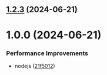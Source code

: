 ## [1.2.3](https://github.com/serapshi/git-extended/compare/1.0.0...1.2.3) (2024-06-21)



# 1.0.0 (2024-06-21)


### Performance Improvements

* nodejs ([21f5012](https://github.com/serapshi/git-extended/commit/21f501248888f83f69e32a7b5effc13a9396590b))



